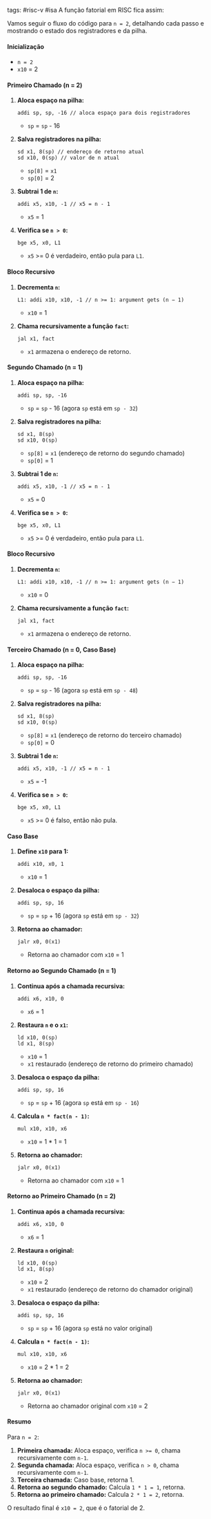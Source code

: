 tags: #risc-v #isa
A função fatorial em RISC fica assim:

Vamos seguir o fluxo do código para `n = 2`, detalhando cada passo e mostrando o estado dos registradores e da pilha.

#### Inicialização

- `n = 2`
- `x10` = 2
#### Primeiro Chamado (n = 2)

1. **Aloca espaço na pilha:**
    
    ```
    addi sp, sp, -16 // aloca espaço para dois registradores
    
    ```
    
    - `sp` = `sp` - 16
2. **Salva registradores na pilha:**
    
    ```
    sd x1, 8(sp) // endereço de retorno atual
    sd x10, 0(sp) // valor de n atual
    
    ```
    
    - `sp[8]` = `x1`
    - `sp[0]` = 2
3. **Subtrai 1 de `n`:**
    
    ```
    addi x5, x10, -1 // x5 = n - 1
    
    ```
    
    - `x5` = 1
4. **Verifica se `n > 0`:**
    
    ```
    bge x5, x0, L1
    
    ```
    
    - `x5` >= 0 é verdadeiro, então pula para `L1`.

#### Bloco Recursivo

1. **Decrementa `n`:**
    
    ```
    L1: addi x10, x10, -1 // n >= 1: argument gets (n − 1)
    
    ```
    
    - `x10` = 1
2. **Chama recursivamente a função `fact`:**
    
    ```
    jal x1, fact
    
    ```
    
    - `x1` armazena o endereço de retorno.

#### Segundo Chamado (n = 1)

1. **Aloca espaço na pilha:**
    
    ```
    addi sp, sp, -16
    
    ```
    
    - `sp` = `sp` - 16 (agora `sp` está em `sp - 32`)
2. **Salva registradores na pilha:**
    
    ```
    sd x1, 8(sp)
    sd x10, 0(sp)
    
    ```
    
    - `sp[8]` = `x1` (endereço de retorno do segundo chamado)
    - `sp[0]` = 1
3. **Subtrai 1 de `n`:**
    
    ```
    addi x5, x10, -1 // x5 = n - 1
    
    ```
    
    - `x5` = 0
4. **Verifica se `n > 0`:**
    
    ```
    bge x5, x0, L1
    
    ```
    
    - `x5` >= 0 é verdadeiro, então pula para `L1`.

#### Bloco Recursivo

1. **Decrementa `n`:**
    
    ```
    L1: addi x10, x10, -1 // n >= 1: argument gets (n − 1)
    
    ```
    
    - `x10` = 0
2. **Chama recursivamente a função `fact`:**
    
    ```
    jal x1, fact
    
    ```
    
    - `x1` armazena o endereço de retorno.

#### Terceiro Chamado (n = 0, Caso Base)

1. **Aloca espaço na pilha:**
    
    ```
    addi sp, sp, -16
    
    ```
    
    - `sp` = `sp` - 16 (agora `sp` está em `sp - 48`)
2. **Salva registradores na pilha:**
    
    ```
    sd x1, 8(sp)
    sd x10, 0(sp)
    
    ```
    
    - `sp[8]` = `x1` (endereço de retorno do terceiro chamado)
    - `sp[0]` = 0
3. **Subtrai 1 de `n`:**
    
    ```
    addi x5, x10, -1 // x5 = n - 1
    
    ```
    
    - `x5` = -1
4. **Verifica se `n > 0`:**
    
    ```
    bge x5, x0, L1
    
    ```
    
    - `x5` >= 0 é falso, então não pula.

#### Caso Base

1. **Define `x10` para 1:**
    
    ```
    addi x10, x0, 1
    
    ```
    
    - `x10` = 1
2. **Desaloca o espaço da pilha:**
    
    ```
    addi sp, sp, 16
    
    ```
    
    - `sp` = `sp` + 16 (agora `sp` está em `sp - 32`)
3. **Retorna ao chamador:**
    
    ```
    jalr x0, 0(x1)
    
    ```
    
    - Retorna ao chamador com `x10` = 1

#### Retorno ao Segundo Chamado (n = 1)

1. **Continua após a chamada recursiva:**
    
    ```
    addi x6, x10, 0
    
    ```
    
    - `x6` = 1
2. **Restaura `n` e o `x1`:**
    
    ```
    ld x10, 0(sp)
    ld x1, 8(sp)
    
    ```
    
    - `x10` = 1
    - `x1` restaurado (endereço de retorno do primeiro chamado)
3. **Desaloca o espaço da pilha:**
    
    ```
    addi sp, sp, 16
    
    ```
    
    - `sp` = `sp` + 16 (agora `sp` está em `sp - 16`)
4. **Calcula `n * fact(n - 1)`:**
    
    ```
    mul x10, x10, x6
    
    ```
    
    - `x10` = 1 * 1 = 1
5. **Retorna ao chamador:**
    
    ```
    jalr x0, 0(x1)
    
    ```
    
    - Retorna ao chamador com `x10` = 1

#### Retorno ao Primeiro Chamado (n = 2)

1. **Continua após a chamada recursiva:**
    
    ```
    addi x6, x10, 0
    
    ```
    
    - `x6` = 1
2. **Restaura `n` original:**
    
    ```
    ld x10, 0(sp)
    ld x1, 8(sp)
    
    ```
    
    - `x10` = 2
    - `x1` restaurado (endereço de retorno do chamador original)
3. **Desaloca o espaço da pilha:**
    
    ```
    addi sp, sp, 16
    
    ```
    
    - `sp` = `sp` + 16 (agora `sp` está no valor original)
4. **Calcula `n * fact(n - 1)`:**
    
    ```
    mul x10, x10, x6
    
    ```
    
    - `x10` = 2 * 1 = 2
5. **Retorna ao chamador:**
    
    ```
    jalr x0, 0(x1)
    
    ```
    
    - Retorna ao chamador original com `x10` = 2

#### Resumo

Para `n = 2`:

1. **Primeira chamada:** Aloca espaço, verifica `n >= 0`, chama recursivamente com `n-1`.
2. **Segunda chamada:** Aloca espaço, verifica `n > 0`, chama recursivamente com `n-1`.
3. **Terceira chamada:** Caso base, retorna 1.
4. **Retorna ao segundo chamado:** Calcula `1 * 1 = 1`, retorna.
5. **Retorna ao primeiro chamado:** Calcula `2 * 1 = 2`, retorna.

O resultado final é `x10 = 2`, que é o fatorial de 2.